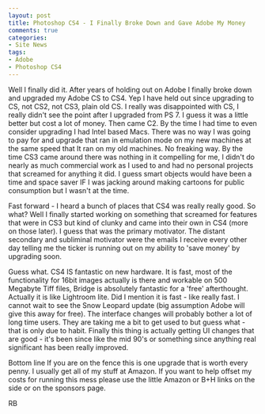 ```yaml
---
layout: post
title: Photoshop CS4 - I Finally Broke Down and Gave Adobe My Money
comments: true
categories:
- Site News
tags:
- Adobe
- Photoshop CS4
---
```

Well I finally did it. After years of holding out on Adobe I finally broke down and upgraded my Adobe CS to CS4. Yep I have held out since upgrading to CS, not CS2, not CS3, plain old CS. I really was disappointed with CS, I really didn't see the point after I upgraded from PS 7. I guess it was a little better but cost a lot of money. Then came C2. By the time I had time to even consider upgrading I had Intel based Macs. There was no way I was going to pay for and upgrade that ran in emulation mode on my new machines at the same speed that It ran on my old machines. No freaking way. By the time CS3 came around there was nothing in it compelling for me, I didn't do nearly as much commercial work as I used to and had no personal projects that screamed for anything it did. I guess smart objects would have been a time and space saver IF I was jacking around making cartoons for public consumption but I wasn't at the time.

Fast forward - I heard a bunch of places that CS4 was really really good. So what? Well I finally started working on something that screamed for features that were in CS3 but kind of clunky and came into their own in CS4 (more on those later). I guess that was the primary motivator. The distant secondary and subliminal motivator were the emails I receive every other day telling me the ticker is running out on my ability to 'save money' by upgrading soon.

Guess what. CS4 IS fantastic on new hardware. It is fast, most of the functionality for 16bit images actually is there and workable on 500 Megabyte Tiff files, Bridge is absolutely fantastic for a 'free' afterthought. Actually it is like Lightroom lite. Did I mention it is fast - like really fast. I cannot wait to see the Snow Leopard update (big assumption Adobe will give this away for free). The interface changes will probably bother a lot of long time users. They are taking me a bit to get used to but guess what - that is only due to habit. Finally this thing is actually getting UI changes that are good - it's been since like the mid 90's or something since anything real significant has been really improved.

Bottom line If you are on the fence this is one upgrade that is worth every penny. I usually get all of my stuff at Amazon. If you want to help offset my costs for running this mess please use the little Amazon or B+H links on the side or on the sponsors page.

RB